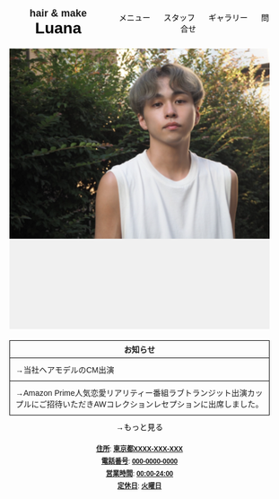 <!DOCTYPE html>
<html lang="ja">
<head>
    <meta charset="UTF-8">
    <meta name="viewport" content="width=device-width, initial-scale=1.0">
    <title>hair & make Luana</title>
    <style>
        body, html {
            margin: 0;
            padding: 0;
            font-family: Arial, sans-serif;
            font-size: 14px;
        }
        .container {
            max-width: 1000px;
            margin: 0 auto;
            padding: 20px;
        }
        header {
            display: flex;
            justify-content: space-between;
            align-items: center;
            margin-bottom: 20px;
        }
        .logo {
            font-size: 18px;
            font-weight: bold;
        }
        .logo span {
            font-size: 28px;
            color: #000;
        }
        nav a {
            margin-left: 20px;
            text-decoration: none;
            color: #000;
        }
        .main-image {
            width: 100%;
            height: 500px;
            background-color: #f0f0f0;
            margin-bottom: 20px;
        }
        .news-container {
            border: 1px solid #000;
            margin-bottom: 10px;
        }
        .news-header {
            text-align: center;
            font-weight: bold;
            padding: 5px 0;
            border-bottom: 1px solid #000;
        }
        .news-content {
            padding: 0;
        }
        .news-item {
            padding: 10px;
        }
        .news-item:not(:last-child) {
            border-bottom: 1px solid #000;
        }
        .more-link {
            text-align: center;
            margin-top: 5px;
        }
        .more-link a {
            color: #000;
            text-decoration: none;
        }
        footer {
            margin-top: 20px;
            text-align: center;
            font-size: 12px;
        }
        footer p {
            margin: 5px 0;
        }
        footer span {
            text-decoration: underline;
            font-weight: bold;
        }
    </style>
</head>
<body>
    <div class="container">
        <header>
            <div class="logo">hair & make <span>Luana</span></div>
            <nav>
                <a href="#">メニュー</a>
                <a href="#">スタッフ</a>
                <a href="#">ギャラリー</a>
                <a href="#">問合せ</a>
            </nav>
        </header>
        <main>
            <div class="main-image">
                <img src="young-buck-salon.png" alt="Luana Hair & Make Model">
            </div>
            <div class="news-container">
                <div class="news-header">お知らせ</div>
                <div class="news-content">
                    <div class="news-item">→当社ヘアモデルのCM出演</div>
                    <div class="news-item">→Amazon Prime人気恋愛リアリティー番組ラブトランジット出演カップルにご招待いただきAWコレクションレセプションに出席しました。</div>
                </div>
            </div>
            <div class="more-link">
                <a href="#">→もっと見る</a>
            </div>
        </main>
        <footer>
            <p><span>住所</span>: <span>東京都XXXX-XXX-XXX</span></p>
            <p><span>電話番号</span>: <span>000-0000-0000</span></p>
            <p><span>営業時間</span>: <span>00:00-24:00</span></p>
            <p><span>定休日</span>: <span>火曜日</span></p>
        </footer>
    </div>
</body>
</html>
